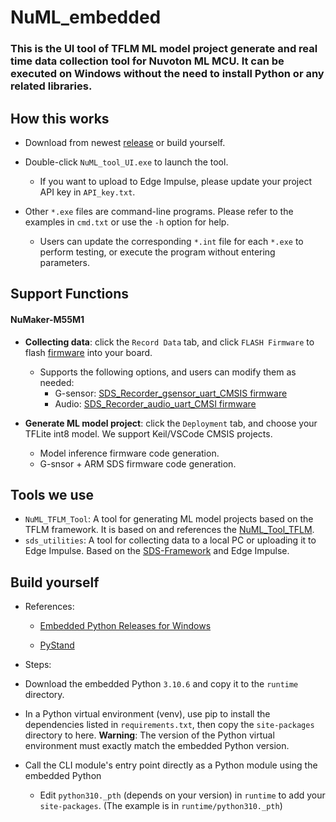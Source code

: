 NuML_embedded
===
### This is the UI tool of TFLM ML model project generate and real time data collection tool for Nuvoton ML MCU. It can be executed on Windows without the need to install Python or any related libraries.

## How this works
- Download from newest [release](https://github.com/MaxCYCHEN/NuML_embedded/releases) or build yourself.
- Double-click `NuML_tool_UI.exe` to launch the tool.
    - If you want to upload to Edge Impulse, please update your project API key in `API_key.txt`.

- Other `*.exe` files are command-line programs. Please refer to the examples in `cmd.txt` or use the `-h` option for help.
    - Users can update the corresponding `*.int` file for each `*.exe` to perform testing, or execute the program without entering parameters.

## Support Functions
#### NuMaker-M55M1
- **Collecting data**: click the `Record Data` tab, and click `FLASH Firmware` to flash [firmware](https://github.com/OpenNuvoton/ML_M55M1_CMSIS_SDS/tree/master) into your board.
    - Supports the following options, and users can modify them as needed:
        - G-sensor: [SDS_Recorder_gsensor_uart_CMSIS firmware](https://github.com/OpenNuvoton/ML_M55M1_CMSIS_SDS/tree/master/M55M1BSP-3.01.001/SampleCode/SDS/SDS_Recorder_gsensor_uart_CMSIS)
        - Audio: [SDS_Recorder_audio_uart_CMSI firmware](https://github.com/OpenNuvoton/ML_M55M1_CMSIS_SDS/tree/master/M55M1BSP-3.01.001/SampleCode/SDS/SDS_Recorder_audio_uart_CMSI)        

- **Generate ML model project**: click the `Deployment` tab, and choose your TFLite int8 model. We support Keil/VSCode CMSIS projects.
    - Model inference firmware code generation.
    - G-snsor + ARM SDS firmware code generation.


## Tools we use
- `NuML_TFLM_Tool`: A tool for generating ML model projects based on the TFLM framework. It is based on and references the [NuML_Tool_TFLM](https://github.com/MaxCYCHEN/NuML_Toolkit).
- `sds_utilities`: A tool for collecting data to a local PC or uploading it to Edge Impulse. Based on the [SDS-Framework](https://github.com/ARM-software/SDS-Framework) and Edge Impulse.

## Build yourself
- References:
    - [Embedded Python Releases for Windows](https://www.python.org/downloads/windows/)

    - [PyStand](https://github.com/skywind3000/PyStand)
- Steps:

- Download the embedded Python `3.10.6` and copy it to the `runtime` directory.

- In a Python virtual environment (venv), use pip to install the dependencies listed in `requirements.txt`, then copy the `site-packages` directory to here.
**Warning**: The version of the Python virtual environment must exactly match the embedded Python version.

- Call the CLI module's entry point directly as a Python module using the embedded Python
    - Edit `python310._pth` (depends on your version) in `runtime` to add your `site-packages`. (The example is in `runtime/python310._pth`)